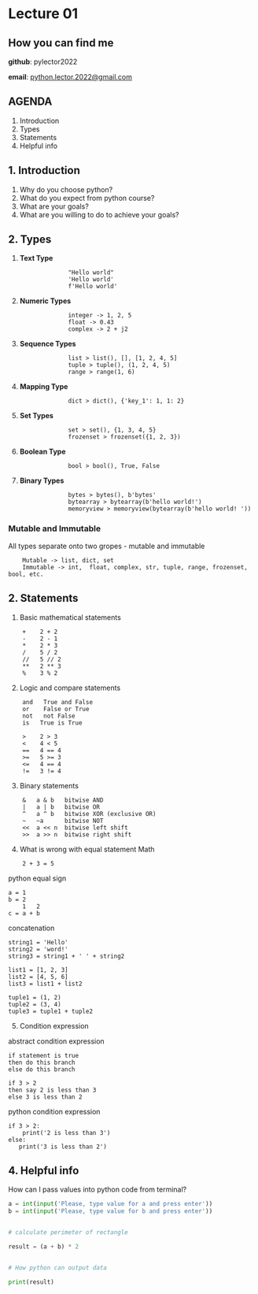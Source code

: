 # Lecture 01
## How you can find me 

**github**: pylector2022

**email**: python.lector.2022@gmail.com


## AGENDA

   1. Introduction
   2. Types
   3. Statements
   4. Helpful info

 ## 1. Introduction
1. Why do you choose python?
2. What do you expect from python course?
3. What are your goals?
4. What are you willing to do to achieve your goals?


## 2. Types
1. **Text Type**
```text
                 "Hello world"
                 'Hello world'
                 f'Hello world'
```
2. **Numeric Types**
```text
                 integer -> 1, 2, 5
                 float -> 0.43
                 complex -> 2 + j2
```


3. **Sequence Types**
```text
                 list > list(), [], [1, 2, 4, 5]
                 tuple > tuple(), (1, 2, 4, 5)
                 range > range(1, 6)
```

4. **Mapping Type**
```text
                 dict > dict(), {'key_1': 1, 1: 2}
```
5. **Set Types**
```text
                 set > set(), {1, 3, 4, 5}
                 frozenset > frozenset({1, 2, 3})
```
6. **Boolean Type**
```text
                 bool > bool(), True, False
```

7. **Binary Types**
```text
                 bytes > bytes(), b'bytes'
                 bytearray > bytearray(b'hello world!')
                 memoryview > memoryview(bytearray(b'hello world! '))
```

### Mutable and Immutable 
All types separate onto two gropes - mutable and immutable 
```text
    Mutable -> list, dict, set
    Immutable -> int,  float, complex, str, tuple, range, frozenset, bool, etc.
```


## 2. Statements
1. Basic mathematical statements
```text
    +    2 + 2
    -    2 - 1
    *    2 * 3
    /    5 / 2
    //   5 // 2
    **   2 ** 3
    %    3 % 2
```
2. Logic and compare statements
```text
    and   True and False
    or    False or True
    not   not False
    is   True is True

    >    2 > 3
    <    4 < 5
    ==   4 == 4
    >=   5 >= 3
    <=   4 == 4
    !=   3 != 4
```
3. Binary statements
```text
    &	a & b	bitwise AND
    |	a | b	bitwise OR
    ^	a ^ b	bitwise XOR (exclusive OR)
    ~	~a	    bitwise NOT
    <<	a << n	bitwise left shift
    >>	a >> n	bitwise right shift
```
4. What is wrong with equal statement
Math
```text
    2 + 3 = 5
```
   

python equal sign

    a = 1
    b = 2
        1   2
    c = a + b

concatenation

    string1 = 'Hello'
    string2 = 'word!'
    string3 = string1 + ' ' + string2
    
    list1 = [1, 2, 3]
    list2 = [4, 5, 6]
    list3 = list1 + list2
    
    tuple1 = (1, 2)
    tuple2 = (3, 4)
    tuple3 = tuple1 + tuple2

5. Condition expression

abstract condition expression
    
    if statement is true 
    then do this branch 
    else do this branch
    
    if 3 > 2 
    then say 2 is less than 3
    else 3 is less than 2
    
python condition expression
    
    if 3 > 2:
        print('2 is less than 3')
    else:
       print('3 is less than 2')


## 4. Helpful info
How can I pass values into python code from terminal?
```python
a = int(input('Please, type value for a and press enter'))
b = int(input('Please, type value for b and press enter'))


# calculate perimeter of rectangle

result = (a + b) * 2


# How python can output data

print(result)
```
